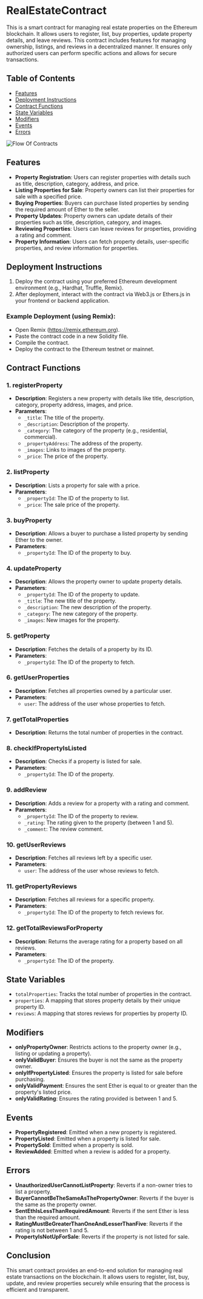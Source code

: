 # RealEstateContract

This is a smart contract for managing real estate properties on the Ethereum blockchain. It allows users to register, list, buy properties, update property details, and leave reviews. This contract includes features for managing ownership, listings, and reviews in a decentralized manner. It ensures only authorized users can perform specific actions and allows for secure transactions.

## Table of Contents
- [Features](#features)
- [Deployment Instructions](#deployment-instructions)
- [Contract Functions](#contract-functions)
- [State Variables](#state-variables)
- [Modifiers](#modifiers)
- [Events](#events)
- [Errors](#errors)


![Flow Of Contracts](./assets/image.webp) 


## Features

- **Property Registration**: Users can register properties with details such as title, description, category, address, and price.
- **Listing Properties for Sale**: Property owners can list their properties for sale with a specified price.
- **Buying Properties**: Buyers can purchase listed properties by sending the required amount of Ether to the seller.
- **Property Updates**: Property owners can update details of their properties such as title, description, category, and images.
- **Reviewing Properties**: Users can leave reviews for properties, providing a rating and comment.
- **Property Information**: Users can fetch property details, user-specific properties, and review information for properties.

## Deployment Instructions

1. Deploy the contract using your preferred Ethereum development environment (e.g., Hardhat, Truffle, Remix).
2. After deployment, interact with the contract via Web3.js or Ethers.js in your frontend or backend application.

### Example Deployment (using Remix):
- Open Remix (https://remix.ethereum.org).
- Paste the contract code in a new Solidity file.
- Compile the contract.
- Deploy the contract to the Ethereum testnet or mainnet.

## Contract Functions

### 1. **registerProperty**
- **Description**: Registers a new property with details like title, description, category, property address, images, and price.
- **Parameters**: 
  - `_title`: The title of the property.
  - `_description`: Description of the property.
  - `_category`: The category of the property (e.g., residential, commercial).
  - `_propertyAddress`: The address of the property.
  - `_images`: Links to images of the property.
  - `_price`: The price of the property.

### 2. **listProperty**
- **Description**: Lists a property for sale with a price.
- **Parameters**:
  - `_propertyId`: The ID of the property to list.
  - `_price`: The sale price of the property.

### 3. **buyProperty**
- **Description**: Allows a buyer to purchase a listed property by sending Ether to the owner.
- **Parameters**:
  - `_propertyId`: The ID of the property to buy.

### 4. **updateProperty**
- **Description**: Allows the property owner to update property details.
- **Parameters**:
  - `_propertyId`: The ID of the property to update.
  - `_title`: The new title of the property.
  - `_description`: The new description of the property.
  - `_category`: The new category of the property.
  - `_images`: New images for the property.

### 5. **getProperty**
- **Description**: Fetches the details of a property by its ID.
- **Parameters**:
  - `_propertyId`: The ID of the property to fetch.
  
### 6. **getUserProperties**
- **Description**: Fetches all properties owned by a particular user.
- **Parameters**:
  - `user`: The address of the user whose properties to fetch.
  
### 7. **getTotalProperties**
- **Description**: Returns the total number of properties in the contract.

### 8. **checkIfPropertyIsListed**
- **Description**: Checks if a property is listed for sale.
- **Parameters**:
  - `_propertyId`: The ID of the property.

### 9. **addReview**
- **Description**: Adds a review for a property with a rating and comment.
- **Parameters**:
  - `_propertyId`: The ID of the property to review.
  - `_rating`: The rating given to the property (between 1 and 5).
  - `_comment`: The review comment.

### 10. **getUserReviews**
- **Description**: Fetches all reviews left by a specific user.
- **Parameters**:
  - `user`: The address of the user whose reviews to fetch.

### 11. **getPropertyReviews**
- **Description**: Fetches all reviews for a specific property.
- **Parameters**:
  - `_propertyId`: The ID of the property to fetch reviews for.

### 12. **getTotalReviewsForProperty**
- **Description**: Returns the average rating for a property based on all reviews.
- **Parameters**:
  - `_propertyId`: The ID of the property.

## State Variables

- `totalProperties`: Tracks the total number of properties in the contract.
- `properties`: A mapping that stores property details by their unique property ID.
- `reviews`: A mapping that stores reviews for properties by property ID.

## Modifiers

- **onlyPropertyOwner**: Restricts actions to the property owner (e.g., listing or updating a property).
- **onlyValidBuyer**: Ensures the buyer is not the same as the property owner.
- **onlyIfPropertyListed**: Ensures the property is listed for sale before purchasing.
- **onlyValidPayment**: Ensures the sent Ether is equal to or greater than the property's listed price.
- **onlyValidRating**: Ensures the rating provided is between 1 and 5.

## Events

- **PropertyRegistered**: Emitted when a new property is registered.
- **PropertyListed**: Emitted when a property is listed for sale.
- **PropertySold**: Emitted when a property is sold.
- **ReviewAdded**: Emitted when a review is added for a property.

## Errors

- **UnauthorizedUserCannotListProperty**: Reverts if a non-owner tries to list a property.
- **BuyerCannotBeTheSameAsThePropertyOwner**: Reverts if the buyer is the same as the property owner.
- **SentEthIsLessThanRequiredAmount**: Reverts if the sent Ether is less than the required amount.
- **RatingMustBeGreaterThanOneAndLesserThanFive**: Reverts if the rating is not between 1 and 5.
- **PropertyIsNotUpForSale**: Reverts if the property is not listed for sale.

## Conclusion

This smart contract provides an end-to-end solution for managing real estate transactions on the blockchain. It allows users to register, list, buy, update, and review properties securely while ensuring that the process is efficient and transparent.